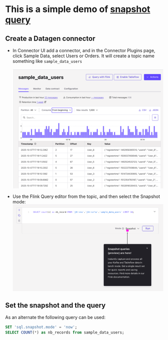 # This is a simple demo of [snapshot query](https://docs.confluent.io/cloud/current/flink/how-to-guides/run-snapshot-query.html#flink-sql-run-snapshot-query)

## Create a Datagen connector

* In Connector UI add a connector, and in the Connector Plugins page, click Sample Data, select Users or Orders. It will create a topic name something like `sample_data_users`

    ![](./datagen.png)

* Use the Flink Query editor from the topic, and then select the Snapshot mode:
    ![](./snapshot-query.png)

## Set the snapshot and the query

As an alternate the following query can be used:

```sql
SET 'sql.snapshot.mode' = 'now';
SELECT COUNT(*) as nb_records from sample_data_users;
```